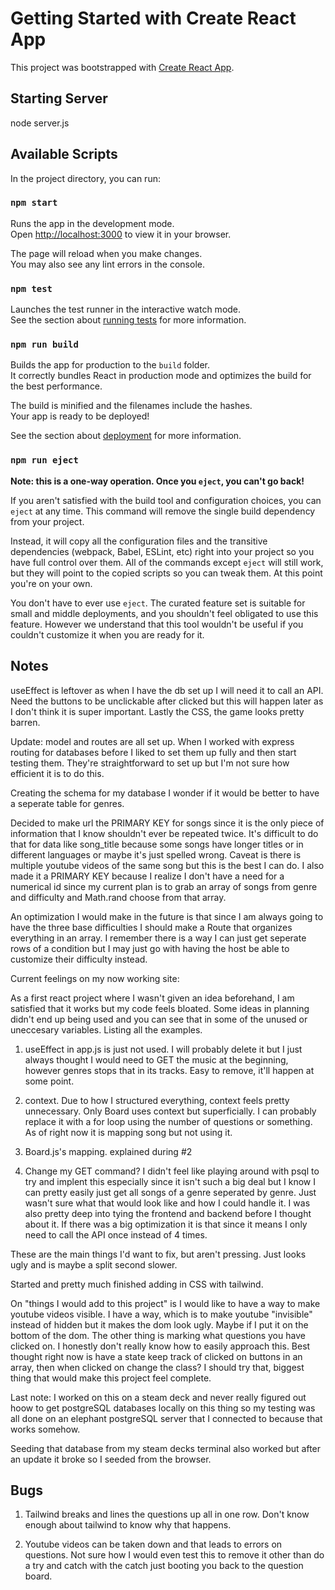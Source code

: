 # Getting Started with Create React App

This project was bootstrapped with [Create React App](https://github.com/facebook/create-react-app).

## Starting Server

node server.js

## Available Scripts

In the project directory, you can run:

### `npm start`

Runs the app in the development mode.\
Open [http://localhost:3000](http://localhost:3000) to view it in your browser.

The page will reload when you make changes.\
You may also see any lint errors in the console.

### `npm test`

Launches the test runner in the interactive watch mode.\
See the section about [running tests](https://facebook.github.io/create-react-app/docs/running-tests) for more information.

### `npm run build`

Builds the app for production to the `build` folder.\
It correctly bundles React in production mode and optimizes the build for the best performance.

The build is minified and the filenames include the hashes.\
Your app is ready to be deployed!

See the section about [deployment](https://facebook.github.io/create-react-app/docs/deployment) for more information.

### `npm run eject`

**Note: this is a one-way operation. Once you `eject`, you can't go back!**

If you aren't satisfied with the build tool and configuration choices, you can `eject` at any time. This command will remove the single build dependency from your project.

Instead, it will copy all the configuration files and the transitive dependencies (webpack, Babel, ESLint, etc) right into your project so you have full control over them. All of the commands except `eject` will still work, but they will point to the copied scripts so you can tweak them. At this point you're on your own.

You don't have to ever use `eject`. The curated feature set is suitable for small and middle deployments, and you shouldn't feel obligated to use this feature. However we understand that this tool wouldn't be useful if you couldn't customize it when you are ready for it.

## Notes

useEffect is leftover as when I have the db set up I will need it to call an API. Need the buttons to be unclickable after clicked but this will happen later as I don't think it is super important.  Lastly the CSS, the game looks pretty barren.

Update: model and routes are all set up. When I worked with express routing for databases before I liked to set them up fully and then start testing them. They're straightforward to set up but I'm not sure how efficient it is to do this.

Creating the schema for my database I wonder if it would be better to have a seperate table for genres.

Decided to make url the PRIMARY KEY for songs since it is the only piece of information that I know shouldn't ever be repeated twice. It's difficult to do that for data like song_title because some songs have longer titles or in different languages or maybe it's just spelled wrong. Caveat is there is multiple youtube videos of the same song but this is the best I can do. I also made it a PRIMARY KEY because I realize I don't have a need for a numerical id since my current plan is to grab an array of songs from genre and difficulty and Math.rand choose from that array.

An optimization I would make in the future is that since I am always going to have the three base difficulties I should make a Route that organizes everything in an array. I remember there is a way I can just get seperate rows of a condition but I may just go with having the host be able to customize their difficulty instead.

Current feelings on my now working site:

As a first react project where I wasn't given an idea beforehand, I am satisfied that it works but my code feels bloated. Some ideas in planning didn't end up being used and you can see that in some of the unused or uneccesary variables. Listing all the examples.

1. useEffect in app.js is just not used. I will probably delete it but I just always thought I would need to GET the music at the beginning, however genres stops that in its tracks. Easy to remove, it'll happen at some point.

2. context. Due to how I structured everything, context feels pretty unnecessary. Only Board uses context but superficially. I can probably replace it with a for loop using the number of questions or something. As of right now it is mapping song but not using it.

3. Board.js's mapping. explained during #2

4. Change my GET command? I didn't feel like playing around with psql to try and implent this especially since it isn't such a big deal but I know I can pretty easily just get all songs of a genre seperated by genre. Just wasn't sure what that would look like and how I could handle it. I was also pretty deep into tying the frontend and backend before I thought about it. If there was a big optimization it is that since it means I only need to call the API once instead of 4 times.

These are the main things I'd want to fix, but aren't pressing. Just looks ugly and is maybe a split second slower.

Started and pretty much finished adding in CSS with tailwind.

On "things I would add to this project" is I would like to have a way to make youtube videos visible. I have a way, which is to make youtube "invisible" instead of hidden but it makes the dom look ugly. Maybe if I put it on the bottom of the dom. The other thing is marking what questions you have clicked on. I honestly don't really know how to easily approach this. Best thought right now is have a state keep track of clicked on buttons in an array, then when clicked on change the class? I should try that, biggest thing that would make this project feel complete.

Last note: I worked on this on a steam deck and never really figured out hoow to get postgreSQL databases locally on this thing so my testing was all done on an elephant postgreSQL server that I connected to because that works somehow.

Seeding that database from my steam decks terminal also worked but after an update it broke so I seeded from the browser.

## Bugs

1. Tailwind breaks and lines the questions up all in one row. Don't know enough about tailwind to know why that happens.

2. Youtube videos can be taken down and that leads to errors on questions. Not sure how I would even test this to remove it other than do a try and catch with the catch just booting you back to the question board.